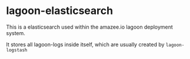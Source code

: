 # lagoon-elasticsearch

This is a elasticsearch used within the amazee.io lagoon deployment system.

It stores all lagoon-logs inside itself, which are usually created by `lagoon-logstash`

